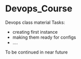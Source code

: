 # Devops_Course
Devops class material
Tasks:
<ul>
<li>creating first instance</li>
<li>making them ready for configs</li>
<li>....</li>
</ul>

<p>To be continued in near future</p>
